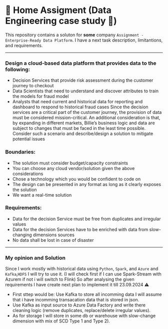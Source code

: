 # :green_book: Home Assigment (Data Engineering case study :beginner:)

This repository contains a soluton for **some** company `Assignment - Enterprise-Ready Data Platform`. I have a next task description, limitantions, and requirements.

---
### Design a cloud-based data platform that provides data to the following:
- Decision Services that provide risk assessment during the customer journey to checkout
- Data Scientists that need to understand and discover attributes to train the models for fraud model
- Analysts that need current and historical data for reporting and dashboard to respond to historical fraud cases
Since the decision services are a critical part of the customer journey, the provision of data must be considered mission-critical.
An additional consideration is that, by expanding in different markets, Billie’s business logic and data are subject to changes that must be faced in the least time possible. Consider such a scenario and describe/design a solution to mitigate potential issues
### Boundaries:
- The solution must consider budget/capacity constraints
- You can choose any cloud vendor/solution given the above considerations
- Chose a technology which you would be confident to code on
- The design can be presented in any format as long as it clearly exposes the solution
- We want a real-time solution
### Requirements:
- Data for the decision Service must be free from duplicates and irregular values
- Data for the decision Services have to be enriched with data from slow-changing dimensions sources
- No data shall be lost in case of disaster
---

### My opinion and Solution
Since I work mostly with historical data using `Python`, `Spark`, and `Azure` and `Kafka`,`HDFS` I will try to use it. (I will check first if I can use Spark-Stream with Azurem if not i will switch to Flink)
So after analysing the given requirements I have create next plan to implement it till 23.09.2024 :warning:

-  First sttep would be: Use Kafka to store all incomming data I will assume that i have incomming transacation data that is stored in json.
-  Use Kafka as input source to Azure Data Factory and write there cleaning logic (remove duplicates, replace/delete irregular values).
-  As for storage I will store in some db or warehouse with slow-change dimension with mix of SCD Type 1 and Type 2).
